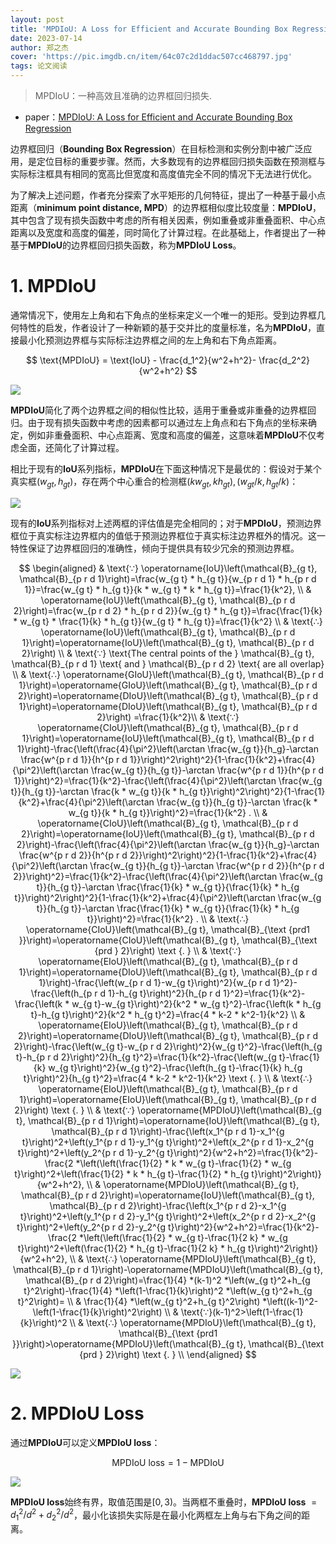 ```yaml
---
layout: post
title: 'MPDIoU: A Loss for Efficient and Accurate Bounding Box Regression'
date: 2023-07-14
author: 郑之杰
cover: 'https://pic.imgdb.cn/item/64c07c2d1ddac507cc468797.jpg'
tags: 论文阅读
---
```


> MPDIoU：一种高效且准确的边界框回归损失.

- paper：[MPDIoU: A Loss for Efficient and Accurate Bounding Box Regression](https://arxiv.org/abs/2307.07662)

边界框回归（**Bounding Box Regression**）在目标检测和实例分割中被广泛应用，是定位目标的重要步骤。然而，大多数现有的边界框回归损失函数在预测框与实际标注框具有相同的宽高比但宽度和高度值完全不同的情况下无法进行优化。

为了解决上述问题，作者充分探索了水平矩形的几何特征，提出了一种基于最小点距离（**minimum point distance, MPD**）的边界框相似度比较度量：**MPDIoU**，其中包含了现有损失函数中考虑的所有相关因素，例如重叠或非重叠面积、中心点距离以及宽度和高度的偏差，同时简化了计算过程。在此基础上，作者提出了一种基于**MPDIoU**的边界框回归损失函数，称为**MPDIoU Loss**。

# 1. MPDIoU

通常情况下，使用左上角和右下角点的坐标来定义一个唯一的矩形。受到边界框几何特性的启发，作者设计了一种新颖的基于交并比的度量标准，名为**MPDIoU**，直接最小化预测边界框与实际标注边界框之间的左上角和右下角点距离。

$$ \text{MPDIoU} = \text{IoU} - \frac{d_1^2}{w^2+h^2}- \frac{d_2^2}{w^2+h^2} $$

![](https://pic.imgdb.cn/item/64c07dab1ddac507cc48af59.jpg)

**MPDIoU**简化了两个边界框之间的相似性比较，适用于重叠或非重叠的边界框回归。由于现有损失函数中考虑的因素都可以通过左上角点和右下角点的坐标来确定，例如非重叠面积、中心点距离、宽度和高度的偏差，这意味着**MPDIoU**不仅考虑全面，还简化了计算过程。

相比于现有的**IoU**系列指标，**MPDIoU**在下面这种情况下是最优的：假设对于某个真实框$(w_{gt},h_{gt})$，存在两个中心重合的检测框$(kw_{gt},kh_{gt}),(w_{gt}/k,h_{gt}/k)$：

![](https://pic.imgdb.cn/item/64c09d131ddac507cc7fb012.jpg)

现有的**IoU**系列指标对上述两框的评估值是完全相同的；对于**MPDIoU**，预测边界框位于真实标注边界框内的值低于预测边界框位于真实标注边界框外的情况。这一特性保证了边界框回归的准确性，倾向于提供具有较少冗余的预测边界框。

$$
\begin{aligned}
& \text{∵} \operatorname{IoU}\left(\mathcal{B}_{g t}, \mathcal{B}_{p r d 1}\right)=\frac{w_{g t} * h_{g t}}{w_{p r d 1} * h_{p r d 1}}=\frac{w_{g t} * h_{g t}}{k * w_{g t} * k * h_{g t}}=\frac{1}{k^2}, \\
& \operatorname{IoU}\left(\mathcal{B}_{g t}, \mathcal{B}_{p r d 2}\right)=\frac{w_{p r d 2} * h_{p r d 2}}{w_{g t} * h_{g t}}=\frac{\frac{1}{k} * w_{g t} * \frac{1}{k} * h_{g t}}{w_{g t} * h_{g t}}=\frac{1}{k^2} \\
& \text{∴} \operatorname{IoU}\left(\mathcal{B}_{g t}, \mathcal{B}_{p r d 1}\right)=\operatorname{IoU}\left(\mathcal{B}_{g t}, \mathcal{B}_{p r d 2}\right) \\
& \text{∵} \text{The central points of the } \mathcal{B}_{g t}, \mathcal{B}_{p r d 1} \text{ and } \mathcal{B}_{p r d 2} \text{ are all overlap} \\
& \text{∴} \operatorname{GIoU}\left(\mathcal{B}_{g t}, \mathcal{B}_{p r d 1}\right)=\operatorname{GIoU}\left(\mathcal{B}_{g t}, \mathcal{B}_{p r d 2}\right)=\operatorname{DIoU}\left(\mathcal{B}_{g t}, \mathcal{B}_{p r d 1}\right)=\operatorname{DIoU}\left(\mathcal{B}_{g t}, \mathcal{B}_{p r d 2}\right) =\frac{1}{k^2}\\
& \text{∵}  \operatorname{CIoU}\left(\mathcal{B}_{g t}, \mathcal{B}_{p r d 1}\right)=\operatorname{IoU}\left(\mathcal{B}_{g t}, \mathcal{B}_{p r d 1}\right)-\frac{\left(\frac{4}{\pi^2}\left(\arctan \frac{w_{g t}}{h_g}-\arctan \frac{w^{p r d 1}}{h^{p r d 1}}\right)^2\right)^2}{1-\frac{1}{k^2}+\frac{4}{\pi^2}\left(\arctan \frac{w_{g t}}{h_{g t}}-\arctan \frac{w^{p r d 1}}{h^{p r d 1}}\right)^2}=\frac{1}{k^2}-\frac{\left(\frac{4}{\pi^2}\left(\arctan \frac{w_{g t}}{h_{g t}}-\arctan \frac{k * w_{g t}}{k * h_{g t}}\right)^2\right)^2}{1-\frac{1}{k^2}+\frac{4}{\pi^2}\left(\arctan \frac{w_{g t}}{h_{g t}}-\arctan \frac{k * w_{g t}}{k * h_{g t}}\right)^2}=\frac{1}{k^2} . \\
&   \operatorname{CIoU}\left(\mathcal{B}_{g t}, \mathcal{B}_{p r d 2}\right)=\operatorname{IoU}\left(\mathcal{B}_{g t}, \mathcal{B}_{p r d 2}\right)-\frac{\left(\frac{4}{\pi^2}\left(\arctan \frac{w_{g t}}{h_g}-\arctan \frac{w^{p r d 2}}{h^{p r d 2}}\right)^2\right)^2}{1-\frac{1}{k^2}+\frac{4}{\pi^2}\left(\arctan \frac{w_{g t}}{h_{g t}}-\arctan \frac{w^{p r d 2}}{h^{p r d 2}}\right)^2}=\frac{1}{k^2}-\frac{\left(\frac{4}{\pi^2}\left(\arctan \frac{w_{g t}}{h_{g t}}-\arctan \frac{\frac{1}{k} * w_{g t}}{\frac{1}{k} * h_{g t}}\right)^2\right)^2}{1-\frac{1}{k^2}+\frac{4}{\pi^2}\left(\arctan \frac{w_{g t}}{h_{g t}}-\arctan \frac{\frac{1}{k} * w_{g t}}{\frac{1}{k} * h_{g t}}\right)^2}=\frac{1}{k^2} . \\
& \text{∴} \operatorname{CIoU}\left(\mathcal{B}_{g t}, \mathcal{B}_{\text {prd1 }}\right)=\operatorname{CIoU}\left(\mathcal{B}_{g t}, \mathcal{B}_{\text {prd } 2}\right) \text {. } \\
& \text{∵} \operatorname{EIoU}\left(\mathcal{B}_{g t}, \mathcal{B}_{p r d 1}\right)=\operatorname{DIoU}\left(\mathcal{B}_{g t}, \mathcal{B}_{p r d 1}\right)-\frac{\left(w_{p r d 1}-w_{g t}\right)^2}{w_{p r d 1}^2}-\frac{\left(h_{p r d 1}-h_{g t}\right)^2}{h_{p r d 1}^2}=\frac{1}{k^2}-\frac{\left(k * w_{g t}-w_{g t}\right)^2}{k^2 * w_{g t}^2}-\frac{\left(k * h_{g t}-h_{g t}\right)^2}{k^2 * h_{g t}^2}=\frac{4 * k-2 * k^2-1}{k^2} \\
& \operatorname{EIoU}\left(\mathcal{B}_{g t}, \mathcal{B}_{p r d 2}\right)=\operatorname{DIoU}\left(\mathcal{B}_{g t}, \mathcal{B}_{p r d 2}\right)-\frac{\left(w_{g t}-w_{p r d 2}\right)^2}{w_{g t}^2}-\frac{\left(h_{g t}-h_{p r d 2}\right)^2}{h_{g t}^2}=\frac{1}{k^2}-\frac{\left(w_{g t}-\frac{1}{k} w_{g t}\right)^2}{w_{g t}^2}-\frac{\left(h_{g t}-\frac{1}{k} h_{g t}\right)^2}{h_{g t}^2}=\frac{4 * k-2 * k^2-1}{k^2} \text {. } \\
& \text{∴} \operatorname{EIoU}\left(\mathcal{B}_{g t}, \mathcal{B}_{p r d 1}\right)=\operatorname{EIoU}\left(\mathcal{B}_{g t}, \mathcal{B}_{p r d 2}\right) \text {. } \\
& \text{∵} \operatorname{MPDIoU}\left(\mathcal{B}_{g t}, \mathcal{B}_{p r d 1}\right)=\operatorname{IoU}\left(\mathcal{B}_{g t}, \mathcal{B}_{p r d 1}\right)-\frac{\left(x_1^{p r d 1}-x_1^{g t}\right)^2+\left(y_1^{p r d 1}-y_1^{g t}\right)^2+\left(x_2^{p r d 1}-x_2^{g t}\right)^2+\left(y_2^{p r d 1}-y_2^{g t}\right)^2}{w^2+h^2}=\frac{1}{k^2}-\frac{2 *\left(\left(\frac{1}{2} * k * w_{g t}-\frac{1}{2} * w_{g t}\right)^2+\left(\frac{1}{2} * k * h_{g t}-\frac{1}{2} * h_{g t}\right)^2\right)}{w^2+h^2}, \\
& \operatorname{MPDIoU}\left(\mathcal{B}_{g t}, \mathcal{B}_{p r d 2}\right)=\operatorname{IoU}\left(\mathcal{B}_{g t}, \mathcal{B}_{p r d 2}\right)-\frac{\left(x_1^{p r d 2}-x_1^{g t}\right)^2+\left(y_1^{p r d 2}-y_1^{g t}\right)^2+\left(x_2^{p r d 2}-x_2^{g t}\right)^2+\left(y_2^{p r d 2}-y_2^{g t}\right)^2}{w^2+h^2}=\frac{1}{k^2}-\frac{2 *\left(\left(\frac{1}{2} * w_{g t}-\frac{1}{2 k} * w_{g t}\right)^2+\left(\frac{1}{2} * h_{g t}-\frac{1}{2 k} * h_{g t}\right)^2\right)}{w^2+h^2}, \\
& \text{∴} \operatorname{MPDIoU}\left(\mathcal{B}_{g t}, \mathcal{B}_{p r d 1}\right)-\operatorname{MPDIoU}\left(\mathcal{B}_{g t}, \mathcal{B}_{p r d 2}\right)=\frac{1}{4} *(k-1)^2 *\left(w_{g t}^2+h_{g t}^2\right)-\frac{1}{4} *\left(1-\frac{1}{k}\right)^2 *\left(w_{g t}^2+h_{g t}^2\right)= \\
& \frac{1}{4} *\left(w_{g t}^2+h_{g t}^2\right) *\left((k-1)^2-\left(1-\frac{1}{k}\right)^2\right) \\
& \text{∵}(k-1)^2>\left(1-\frac{1}{k}\right)^2 \\
& \text{∴} \operatorname{MPDIoU}\left(\mathcal{B}_{g t}, \mathcal{B}_{\text {prd1 }}\right)>\operatorname{MPDIoU}\left(\mathcal{B}_{g t}, \mathcal{B}_{\text {prd } 2}\right) \text {. } \\
\end{aligned}
$$

![](https://pic.imgdb.cn/item/64c0a1731ddac507cc864b82.jpg)

# 2. MPDIoU Loss

通过**MPDIoU**可以定义**MPDIoU loss**：

$$ \text{MPDIoU loss} = 1-\text{MPDIoU} $$

![](https://pic.imgdb.cn/item/64c0a26a1ddac507cc87ac1f.jpg)

**MPDIoU loss**始终有界，取值范围是$[0, 3)$。当两框不重叠时，**MPDIoU loss** $=d_1^2/d^2+d_2^2/d^2$，最小化该损失实际是在最小化两框左上角与右下角之间的距离。
